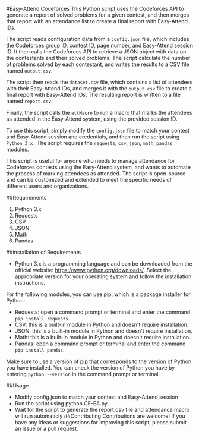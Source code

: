 #Easy-Attend Codeforces
This Python script uses the Codeforces API to generate a report of solved problems for a given contest, and then merges that report with an attendance list to create a final report with Easy-Attend IDs.

The script reads configuration data from a `config.json` file, which includes the Codeforces group ID, contest ID, page number, and Easy-Attend session ID. It then calls the Codeforces API to retrieve a JSON object with data on the contestants and their solved problems. The script calculate the number of problems solved by each contestant, and writes the results to a CSV file named `output.csv`.

The script then reads the `dataset.csv` file, which contains a list of attendees with their Easy-Attend IDs, and merges it with the `output.csv` file to create a final report with Easy-Attend IDs. The resulting report is written to a file named `report.csv`.

Finally, the script calls the `attMacro` to run a macro that marks the attendees as attended in the Easy-Attend system, using the provided session ID.

To use this script, simply modify the `config.json` file to match your contest and Easy-Attend session and credentials, and then run the script using `Python 3.x.` The script requires the `requests`, `csv`, `json`, `math`, `pandas` modules.

This script is useful for anyone who needs to manage attendance for Codeforces contests using the Easy-Attend system, and wants to automate the process of marking attendees as attended. The script is open-source and can be customized and extended to meet the specific needs of different users and organizations.

##Requirements
1. Python 3.x
2. Requests
3. CSV
4. JSON
5. Math
6. Pandas

##installation of Requirements
- Python 3.x is a programming language and can be downloaded from the official website: https://www.python.org/downloads/. Select the appropriate version for your operating system and follow the installation instructions.

For the following modules, you can use pip, which is a package installer for Python:

- Requests: open a command prompt or terminal and enter the command `pip install requests`.
- CSV: this is a built-in module in Python and doesn't require installation.
- JSON: this is a built-in module in Python and doesn't require installation.
- Math: this is a built-in module in Python and doesn't require installation.
- Pandas: open a command prompt or terminal and enter the command `pip install pandas`.

Make sure to use a version of pip that corresponds to the version of Python you have installed.
You can check the version of Python you have by entering `python --version` in the command prompt or terminal.

##Usage
- Modify config.json to match your contest and Easy-Attend session
- Run the script using python CF-EA.py
- Wait for the script to generate the report.csv file and attendance macro will run automaticly 
##Contributing
Contributions are welcome! If you have any ideas or suggestions for improving this script, please submit an issue or a pull request.

